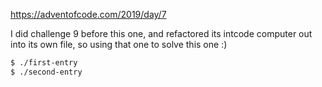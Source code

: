 https://adventofcode.com/2019/day/7

I did challenge 9 before this one,
and refactored its intcode computer out into its own file,
so using that one to solve this one :)

```sh
$ ./first-entry
$ ./second-entry
```

